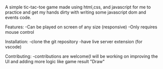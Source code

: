 A simple tic-tac-toe game made using html,css, and javascript for me to practice and get my hands dirty with writing some javascript dom and events code.

Features:
-Can be played on screen of any size (responsive)
-Only requires mouse control

Installation:
-clone the git repository
-have live server extension (for vscode)

Contributing:
-contributions are welcome(I will be working on improving the UI and adding more logic like game result "Draw"
